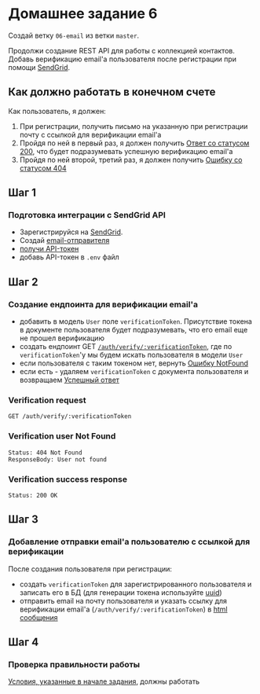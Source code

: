 # Домашнее задание 6

Создай ветку `06-email` из ветки `master`.

Продолжи создание REST API для работы с коллекцией контактов. Добавь верификацию
email'а пользователя после регистрации при помощи
[SendGrid](https://sendgrid.com/).

## Как должно работать в конечном счете

Как пользователь, я должен:

1. При регистрации, получить письмо на указанную при регистрации почту с ссылкой
   для верификации email'а
2. Пройдя по ней в первый раз, я должен получить
   [Ответ со статусом 200](#verification-success-response), что будет
   подразумевать успешную верификацию email'a
3. Пройдя по ней второй, третий раз, я должен получить
   [Ошибку со статусом 404](#verification-user-not-found)

## Шаг 1

### Подготовка интеграции с SendGrid API

- Зарегистрируйся на [SendGrid](https://sendgrid.com/).
- Создай
  [email-отправителя](https://app.gitbook.com/@reloaderlev/s/goit-node-js-new-program/email-rozsilka/sendgrid.-stvorennya-email-vidpravnika)
- [получи API-токен](https://app.gitbook.com/@reloaderlev/s/goit-node-js-new-program/email-rozsilka/sendgrid.-stvorennya-akauntu-i-api-tokena)
- добавь API-токен в `.env` файл

## Шаг 2

### Создание ендпоинта для верификации email'а

- добавить в модель `User` поле `verificationToken`. Присутствие токена в
  документе пользователя будет подразумевать, что его email еще не прошел
  верификацию
- создать ендпоинт GET
  [`/auth/verify/:verificationToken`](#verification-request), где по
  `verificationToken`'y мы будем искать пользователя в модели `User`
- если пользователя с таким токеном нет, вернуть
  [Ошибку NotFound](#verification-user-not-found)
- если есть - удаляем `verificationToken` с документа пользователя и возвращаем
  [Успешный ответ](#verification-success-response)

### Verification request

```shell
GET /auth/verify/:verificationToken
```

### Verification user Not Found

```shell
Status: 404 Not Found
ResponseBody: User not found
```

### Verification success response

```shell
Status: 200 OK
```

## Шаг 3

### Добавление отправки email'а пользователю с ссылкой для верификации

После создания пользователя при регистрации:

- создать `verificationToken` для зарегистрированного пользователя и записать
  его в БД (для генерации токена используйте
  [uuid](https://www.npmjs.com/package/uuid))
- отправить email на почту пользователя и указать ссылку для верификации email'а
  (`/auth/verify/:verificationToken`) в
  [html сообщения](https://app.gitbook.com/@reloaderlev/s/goit-node-js-new-program/email-rozsilka/sendgrid.-vidpravka-email-iv-cherez-paket-sendgrid-mail)

## Шаг 4

### Проверка правильности работы

[Условия, указанные в начале задания](#как-должно-работать-в-конечном-счете),
должны работать
